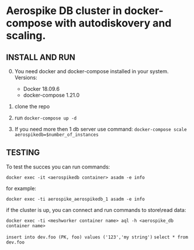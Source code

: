 # Aerospike DB cluster in docker-compose with autodiskovery and scaling.

## INSTALL AND RUN

0. You need docker and docker-compose installed in your system. 
    Versions:
    - Docker 18.09.6
    - docker-compose 1.21.0

1. clone the repo

2. run `docker-compose up -d`

3. If you need more then 1 db server use command:
    `docker-compose scale aerospikedb=$number_of_instances`

## TESTING 

To test the succes you can run commands:

`docker exec -it <aerospikedb container> asadm -e info`

for example:

`docker exec -ti aerospike_aerospikedb_1 asadm -e info`

if the cluster is up, you can connect and run commands to store\read data:

`docker exec -ti <meshworker container name> aql -h <aerospike_db container name>`

`insert into dev.foo (PK, foo) values ('123','my string')`
`select * from dev.foo`

